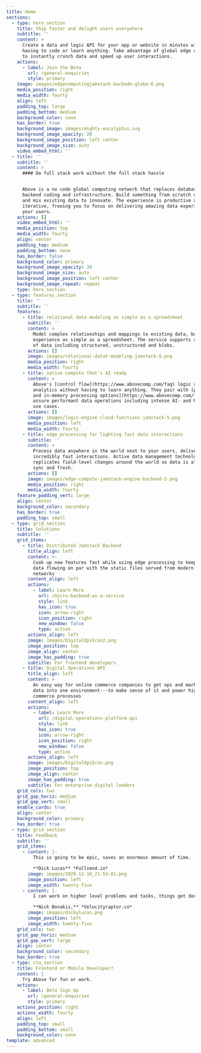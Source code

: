 ```yaml
---
title: Home
sections:
  - type: hero_section
    title: Ship faster and delight users everywhere
    subtitle: ''
    content: >
      Create a data and logic API for your app or website in minutes without
      having to code or learn anything. Take advantage of global edge computing
      to instantly crunch data and speed up user interactions.
    actions:
      - label: Join the Beta
        url: /general-enquiries
        style: primary
    image: images/edgecomputingjamstack-backedn-globe-6.png
    media_position: right
    media_width: fourty
    align: left
    padding_top: large
    padding_bottom: medium
    background_color: none
    has_border: true
    background_image: images/mighty-eucalyptus.svg
    background_image_opacity: 20
    background_image_position: left center
    background_image_size: auto
    video_embed_html: ''
  - title: ''
    subtitle: ''
    content: >
      #### Do full stack work without the full stack hassle


      Above is a no code global computing network that replaces databases,
      backend coding and infrastructure. Build something from scratch or ingest
      and mix existing data to innovate. The experience is productive and
      iterative, freeing you to focus on delivering amazing data experiences for
      your users.
    actions: []
    video_embed_html: ''
    media_position: top
    media_width: fourty
    align: center
    padding_top: medium
    padding_bottom: none
    has_border: false
    background_color: primary
    background_image_opacity: 30
    background_image_size: auto
    background_image_position: left center
    background_image_repeat: repeat
    type: hero_section
  - type: features_section
    title: ''
    subtitle: ''
    features:
      - title: relational data modeling as simple as a spreadsheet
        subtitle: ''
        content: >
          Model complex relationships and mappings to existing data, but in an
          experience as simple as a spreadsheet. The service supports all kinds
          of data including structured, unstructured and blobs. 
        actions: []
        image: images/relational-datat-modeling-jamstack-5.png
        media_position: right
        media_width: fourty
      - title: native compute that's AI ready
        content: >
          Above's [control flow](https://www.abovecomp.com/faq) logic agents enable CRUD, business logic and
          analytics without having to learn anything. They pair with [parallel
          and in-memory processing options](https://www.abovecomp.com/faq) to
          assure performant data operations including intense AI- and ML-driven
          use cases.
        actions: []
        image: images/logic-engine-cloud-functions-jamstack-5.png
        media_position: left
        media_width: fourty
      - title: edge processing for lighting fast data interactions
        subtitle: ''
        content: >
          Process data anywhere in the world next to your users, delivering
          incredibly fast interactions. Active data management technology
          replicates field-level changes around the world so data is always in
          sync and fresh. 
        actions: []
        image: images/edge-compute-jamstack-engine-backend-5.png
        media_position: right
        media_width: fourty
    feature_padding_vert: large
    align: center
    background_color: secondary
    has_border: true
    padding_top: small
  - type: grid_section
    title: Solutions
    subtitle: ''
    grid_items:
      - title: Distributed Jamstack Backend
        title_align: left
        content: >-
          Cook up new features fast while using edge processing to keep dynamic
          data flowing on par with the static files served from modern content
          networks
        content_align: left
        actions:
          - label: Learn More
            url: /micro-backend-as-a-service
            style: link
            has_icon: true
            icon: arrow-right
            icon_position: right
            new_window: false
            type: action
        actions_align: left
        image: images/DigitalOpsIcon2.png
        image_position: top
        image_align: center
        image_has_padding: true
        subtitle: For frontend developers
      - title: Digital Operations API
        title_align: left
        content: >
          An easy way for online commerce companies to get ops and marketing
          data into one environment---to make sense of it and power high speed
          commerce processes
        content_align: left
        actions:
          - label: Learn More
            url: /digital-operations-platform-api
            style: link
            has_icon: true
            icon: arrow-right
            icon_position: right
            new_window: false
            type: action
        actions_align: left
        image: images/DigitalOpsIcon.png
        image_position: top
        image_align: center
        image_has_padding: true
        subtitle: For enterprise digital leaders
    grid_cols: two
    grid_gap_horiz: medium
    grid_gap_vert: small
    enable_cards: true
    align: center
    background_color: primary
    has_border: true
  - type: grid_section
    title: Feedback
    subtitle: ''
    grid_items:
      - content: |-
          This is going to be epic, saves an enormous amount of time.

          **Dick Lucas** *Fullsend.io*
        image: images/2020-12-10_21-53-01.png
        image_position: left
        image_width: twenty-five
      - content: |-
          I can work on higher level problems and tasks, things get done fast.

          **Nick Bonakis,** *Velocityraptor.co*
        image: images/dickylucas.png
        image_position: left
        image_width: twenty-five
    grid_cols: two
    grid_gap_horiz: medium
    grid_gap_vert: large
    align: center
    background_color: secondary
    has_border: true
  - type: cta_section
    title: Frontend or Mobile Developer?
    content: |
      Try Above for fun or work.
    actions:
      - label: Beta Sign Up
        url: /general-enquiries
        style: primary
    actions_position: right
    actions_width: fourty
    align: left
    padding_top: small
    padding_bottom: small
    background_color: none
template: advanced
---
```

